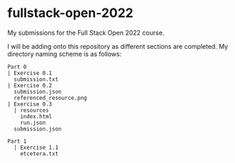 # fullstack-open-2022
My submissions for the Full Stack Open 2022 course.

I will be adding onto this repository as different sections are completed. My directory naming scheme is as follows:
```
Part 0
| Exercise 0.1
  submission.txt
| Exercise 0.2
  submission.json
  referenced_resource.png
| Exercise 0.3
  | resources
    index.html
    run.json
  submission.json
  
Part 1
  | Exercise 1.1
    etcetera.txt
```
